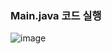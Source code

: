 ### Main.java 코드 실행   

![image](https://user-images.githubusercontent.com/74857364/199578032-249d6b10-3bd9-48a2-a4e3-e9d6db44781d.png)
